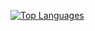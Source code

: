 [![Top Languages](https://github-readme-stats.vercel.app/api/top-langs/?username=SnowLukin&theme=radical)](https://github.com/SnowLukin)
